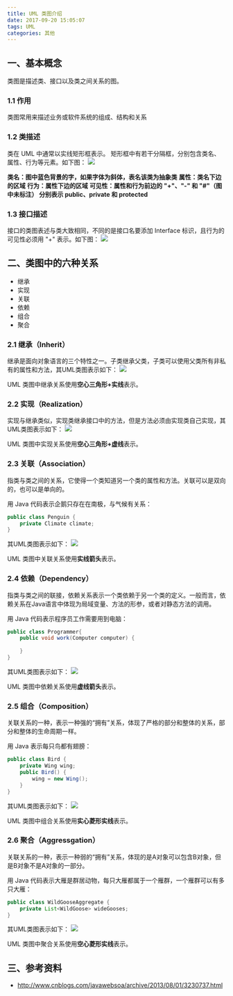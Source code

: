 ```yaml
---
title: UML 类图介绍
date: 2017-09-20 15:05:07
tags: UML
categories: 其他
---
```

## 一、基本概念
类图是描述类、接口以及类之间关系的图。

### 1.1 作用
类图常用来描述业务或软件系统的组成、结构和关系

### 1.2 类描述
类在 UML 中通常以实线矩形框表示。
矩形框中有若干分隔框，分别包含类名、属性、行为等元素。如下图：
![](http://ow97db1io.bkt.clouddn.com/uml-1.jpg)

**类名：图中蓝色背景的字，如果字体为斜体，表名该类为抽象类**
**属性：类名下边的区域**
**行为：属性下边的区域**
**可见性：属性和行为前边的 "+"、"-" 和 "#"（图中未标注） 分别表示 public、private 和 protected**

<!-- more -->

### 1.3 接口描述
接口的类图表述与类大致相同，不同的是接口名要添加 Interface 标识，且行为的可见性必须用 "+" 表示。如下图：
![](http://ow97db1io.bkt.clouddn.com/uml-2.jpg)

## 二、类图中的六种关系
* 继承
* 实现
* 关联
* 依赖
* 组合
* 聚合

### 2.1 继承（Inherit）
继承是面向对象语言的三个特性之一。子类继承父类，子类可以使用父类所有非私有的属性和方法，其UML类图表示如下：
![](http://ow97db1io.bkt.clouddn.com/uml-03.jpg)

UML 类图中继承关系使用**空心三角形+实线**表示。

### 2.2 实现（Realization）
实现与继承类似，实现类继承接口中的方法，但是方法必须由实现类自己实现，其UML类图表示如下：
![](http://ow97db1io.bkt.clouddn.com/uml-4.jpg)

UML 类图中实现关系使用**空心三角形+虚线**表示。

### 2.3 关联（Association）
指类与类之间的关系，它使得一个类知道另一个类的属性和方法。关联可以是双向的，也可以是单向的。

用 Java 代码表示企鹅只存在在南极，与气候有关系：
``` java
public class Penguin {
    private Climate climate;
}
```

其UML类图表示如下：
![](http://ow97db1io.bkt.clouddn.com/uml-5.jpg)

UML 类图中关联关系使用**实线箭头**表示。

### 2.4 依赖（Dependency）
指类与类之间的联接，依赖关系表示一个类依赖于另一个类的定义。一般而言，依赖关系在Java语言中体现为局域变量、方法的形参，或者对静态方法的调用。

用 Java 代码表示程序员工作需要用到电脑：
``` java
public class Programmer{
    public void work(Computer computer) {
        
    }
}
```

其UML类图表示如下：
![](http://ow97db1io.bkt.clouddn.com/uml-6.jpg)

UML 类图中依赖关系使用**虚线箭头**表示。

### 2.5 组合（Composition） 
关联关系的一种，表示一种强的“拥有”关系，体现了严格的部分和整体的关系，部分和整体的生命周期一样。

用 Java 表示每只鸟都有翅膀：
``` java
public class Bird {
    private Wing wing;
    public Bird() {
        wing = new Wing();
    }
}
```

其UML类图表示如下：
![](http://ow97db1io.bkt.clouddn.com/uml-7.jpg)

UML 类图中组合关系使用**实心菱形实线**表示。

### 2.6 聚合（Aggressgation）
关联关系的一种，表示一种弱的“拥有”关系，体现的是A对象可以包含B对象，但是B对象不是A对象的一部分。

用 Java 代码表示大雁是群居动物，每只大雁都属于一个雁群，一个雁群可以有多只大雁：
``` java
public class WildGooseAggregate {
    private List<WildGoose> wideGooses;
}
```

其UML类图表示如下：
![](http://ow97db1io.bkt.clouddn.com/uml-8.jpg)

UML 类图中聚合关系使用**空心菱形实线**表示。

## 三、参考资料
* <http://www.cnblogs.com/javawebsoa/archive/2013/08/01/3230737.html>
